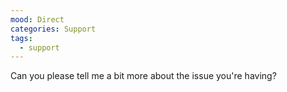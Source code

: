 ```yaml
---
mood: Direct
categories: Support
tags:
  - support
---
```

Can you please tell me a bit more about the issue you're having?
